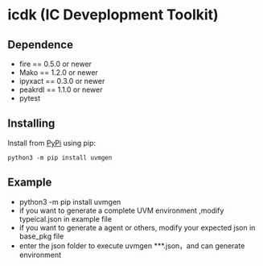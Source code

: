 # icdk (IC Deveplopment Toolkit)

## Dependence 

- fire    == 0.5.0 or newer
- Mako    == 1.2.0 or newer
- ipyxact == 0.3.0 or newer
- peakrdl == 1.1.0 or newer
- pytest


## Installing
Install from [PyPi](https://pypi.org/project/uvmgen) using pip:

    python3 -m pip install uvmgen

## Example

- python3 -m pip install uvmgen
- if you want to generate a complete UVM environment ,modify typeical.json in example file
- if you want to generate a agent or others, modify your expected json in base_pkg file
- enter the json folder to execute uvmgen ***.json，and can generate environment


